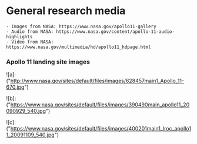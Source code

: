 
# General research media

    - Images from NASA: https://www.nasa.gov/apollo11-gallery
    - Audio from NASA: https://www.nasa.gov/content/apollo-11-audio-highlights
    - Video from NASA: https://www.nasa.gov/multimedia/hd/apollo11_hdpage.html

### Apollo 11 landing site images

[Apollo 11 revisted LROC]:("http://www.nasa.gov/mission_pages/LRO/news/apollo-11.html")
![a]:("http://www.nasa.gov/sites/default/files/images/628457main1_Apollo_11-670.jpg")

[A second look at Apollo 11]:("https://www.nasa.gov/mission_pages/LRO/multimedia/lroimages/lroc_20090929_apollo11.html#.VT5cf61Viko")
![b]:("https://www.nasa.gov/sites/default/files/images/390490main_apollo11_20090929_540.jpg")

[LRO gets additional look at Apollo 11 landing site]:("https://www.nasa.gov/mission_pages/LRO/multimedia/lroimages/lroc_200911109_apollo11.html#.VT5cdK1Viko")
![c]:("https://www.nasa.gov/sites/default/files/images/400201main1_lroc_apollo11_20091109_540.jpg")

